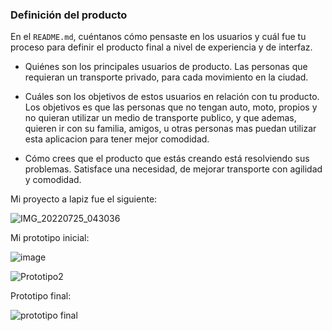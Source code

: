 


### Definición del producto

En el `README.md`, cuéntanos cómo pensaste en los usuarios y cuál fue tu proceso
para definir el producto final a nivel de experiencia y de interfaz.

* Quiénes son los principales usuarios de producto.
Las personas que requieran un transporte privado, para cada movimiento en la ciudad.  

* Cuáles son los objetivos de estos usuarios en relación con tu producto.
Los objetivos es que las personas que no tengan auto, moto,  propios y  no quieran utilizar un medio de transporte publico, y que ademas, quieren ir con su familia, amigos, u otras personas mas puedan utilizar esta aplicacion para tener mejor comodidad. 
* Cómo crees que el producto que estás creando está resolviendo sus problemas.
Satisface una necesidad, de mejorar transporte con agilidad y comodidad. 

Mi proyecto a lapiz fue el siguiente:


![IMG_20220725_043036](https://user-images.githubusercontent.com/108738411/180746484-f6d2bee2-838a-46b2-824c-880e64bc3e4b.jpg)



Mi prototipo inicial:


![image](https://user-images.githubusercontent.com/108738411/180633033-f1278117-564b-4d3c-854d-6964825f1fc1.png)


![Prototipo2](https://user-images.githubusercontent.com/108738411/180633152-2bf6cafc-7ada-469f-98c1-a3adf2f09e17.jpg)


Prototipo final:


![prototipo final](https://user-images.githubusercontent.com/108738411/180746840-523b714e-5868-4cb5-be29-d5d952d3c337.jpg)











